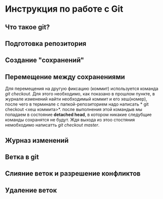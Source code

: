 # Инструкция по работе с Git

## Что такое git?

## Подготовка репозитория

## Создание "сохранений"

## Перемещение между сохранениями
Для перемещения на другую фиксацию (коммит) используется команда *git checkout*. Для этого необходимо, как показано в прошлом пункте, в журнале изменений найти необходимый коммит и его хеш(номер), после чего в терминале с папкой-репозиторием надо написать * git checkout <хеш коммита>*. после выполнения этой командыв мы попадаем в состояние **detached head**, в котором никакие следубщие команды сохранятся не будут. Ждя выхода из этоо стостяния немобходимо написатть *git checkout master*. 

## Журназ изменений

## Ветка в git

##  Слияние веток и разрешение конфликтов

## Удаление веток